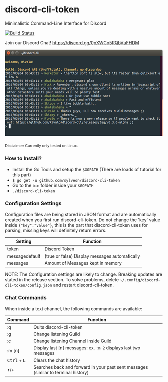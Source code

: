 # discord-cli-token
Minimalistic Command-Line Interface for Discord

[![Build Status](https://travis-ci.org/sylveon/discord-cli-token.svg?branch=develop)](https://travis-ci.org/sylveon/discord-cli-token)

Join our Discord Chat! https://discord.gg/0pXWCo5RQbVuFHDM

![I suck at English, while 256 colors is enough for everyone](screenshot.png)

<sub>Disclaimer: Currently only tested on Linux.</sub>

### How to Install?
* Install the Go Tools and setup the `$GOPATH` (There are loads of tutorial for this part)
* `$ go get -u github.com/sylveon/discord-cli-token`
* Go to the `bin` folder inside your `$GOPATH`
* `./discord-cli-token`

### Configuration Settings
Configuration files are being stored in JSON format and are automatically created when you first run discord-cli-token. Do not change the 'key' value inside `{"key":"value"}`, this is the part that discord-cli-token uses for parsing, missing keys will definitely return errors.

| Setting       | Function         |
| ------------- |-------------|
| token      | Discord Token |
| messagedefault| (true or false) Display messages automatically|
| messages   | Amount of Messages kept in memory |

NOTE: The Configuration settings are likely to change. Breaking updates are stated in the release section. To solve problems, delete `~/.config/discord-cli-token/config.json` and restart discord-cli-token.

### Chat Commands
When inside a text channel, the following commands are available:

| Command                        | Function         |
| ------------------------------ |-------------|
| :q                             | Quits discord-cli-token |
| :g                             | Change listening Guild|
| :c                             | Change listening Channel inside Guild |
| :m [n]                         | Display last [n] messages: ex. `:m 2` displays last two messages |
| <kbd>Ctrl</kbd> + <kbd>L</kbd> | Clears the chat history |
| <kbd>	&uarr;</kbd>/<kbd>&darr;</kbd>   | Searches back and forward in your past sent messages (similar to terminal history) |
